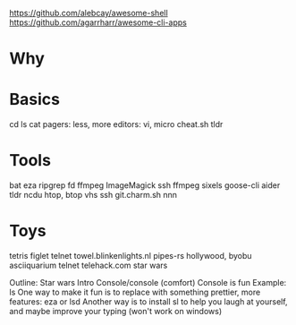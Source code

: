 https://github.com/alebcay/awesome-shell
https://github.com/agarrharr/awesome-cli-apps

# Why

# Basics

cd
ls
cat
pagers: less, more
editors: vi, micro
cheat.sh
tldr

# Tools
bat
eza
ripgrep
fd
ffmpeg
ImageMagick
ssh
ffmpeg
sixels
goose-cli
aider
tldr
ncdu
htop, btop
vhs
ssh git.charm.sh
nnn

# Toys

tetris
figlet
telnet towel.blinkenlights.nl
pipes-rs
hollywood, byobu
asciiquarium
telnet telehack.com
star wars

Outline:
Star wars
Intro
Console/console (comfort)
Console is fun
Example: ls
One way to make it fun is to replace with something prettier, more features: eza or lsd
Another way is to install sl to help you laugh at yourself, and maybe improve your typing (won't work on windows)



 
